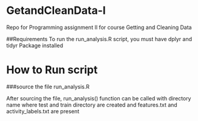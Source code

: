 GetandCleanData-I
=================

Repo for Programming assignment II for course Getting and Cleaning Data

##Requirements
To run the run_analysis.R script, you must have  dplyr and tidyr Package installed

How to Run script
=================

###source the file run_analysis.R 

After sourcing the file, run_analysis() function can be called with directory name where test and train directory are created and features.txt and activity_labels.txt are present